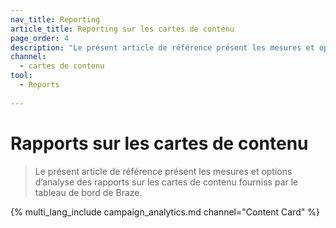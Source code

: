 ```yaml
---
nav_title: Reporting
article_title: Reporting sur les cartes de contenu
page_order: 4
description: "Le présent article de référence présent les mesures et options d’analyse des rapports sur les cartes de contenu fourniss par le tableau de bord de Braze."
channel:
  - cartes de contenu
tool:
  - Reports
  
---
```


# Rapports sur les cartes de contenu

> Le présent article de référence présent les mesures et options d’analyse des rapports sur les cartes de contenu fourniss par le tableau de bord de Braze.

{% multi_lang_include campaign_analytics.md channel="Content Card" %}

